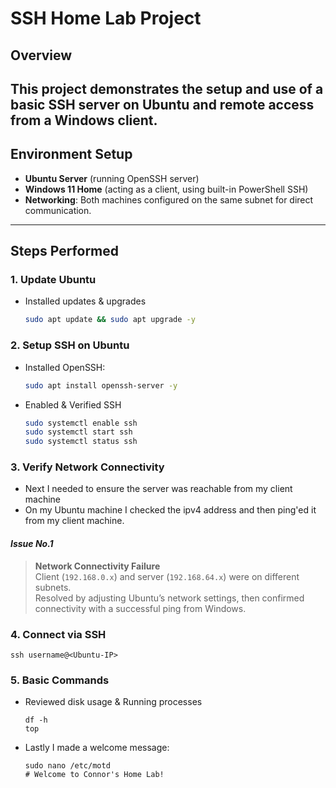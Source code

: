# SSH Home Lab Project

## Overview
This project demonstrates the setup and use of a basic SSH server on Ubuntu and remote access from a Windows client.  
---

## Environment Setup
- **Ubuntu Server** (running OpenSSH server)
- **Windows 11 Home** (acting as a client, using built-in PowerShell SSH)
- **Networking**: Both machines configured on the same subnet for direct communication.

---

## Steps Performed

### 1. Update Ubuntu
- Installed updates & upgrades
    ```bash
    sudo apt update && sudo apt upgrade -y
    ```

### 2. Setup SSH on Ubuntu
- Installed OpenSSH:
  ```bash
  sudo apt install openssh-server -y
    ```
- Enabled & Verified SSH
    ```bash
    sudo systemctl enable ssh
    sudo systemctl start ssh
    sudo systemctl status ssh
    ```

### 3. Verify Network Connectivity

- Next I needed to ensure the server was reachable from my client machine
- On my Ubuntu machine I checked the ipv4 address and then ping'ed it from my client machine.

#### *Issue No.1*  
> **Network Connectivity Failure**  
Client (`192.168.0.x`) and server (`192.168.64.x`) were on different subnets.  
Resolved by adjusting Ubuntu’s network settings, then confirmed connectivity with a successful ping from Windows.

### 4. Connect via SSH
```
ssh username@<Ubuntu-IP>
```

### 5. Basic Commands
- Reviewed disk usage & Running processes
    ```
    df -h
    top
    ```
- Lastly I made a welcome message:
    ```
    sudo nano /etc/motd
    # Welcome to Connor's Home Lab!
    ```
